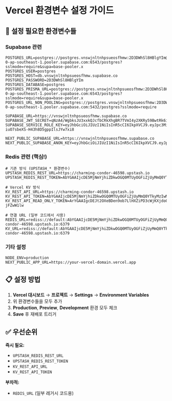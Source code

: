 # Vercel 환경변수 설정 가이드

## 🔧 설정 필요한 환경변수들

### Supabase 관련
```
POSTGRES_URL=postgres://postgres.vnswjnltnhpsueosfhmw:2D3DWhSl8HBlgYIm@aws-0-ap-southeast-1.pooler.supabase.com:6543/postgres?sslmode=require&supa=base-pooler.x
POSTGRES_USER=postgres
POSTGRES_HOST=db.vnswjnltnhpsueosfhmw.supabase.co
POSTGRES_PASSWORD=2D3DWhSl8HBlgYIm
POSTGRES_DATABASE=postgres
POSTGRES_PRISMA_URL=postgres://postgres.vnswjnltnhpsueosfhmw:2D3DWhSl8HBlgYIm@aws-0-ap-southeast-1.pooler.supabase.com:6543/postgres?sslmode=require&supa=base-pooler.x
POSTGRES_URL_NON_POOLING=postgres://postgres.vnswjnltnhpsueosfhmw:2D3DWhSl8HBlgYIm@aws-0-ap-southeast-1.pooler.supabase.com:5432/postgres?sslmode=require

SUPABASE_URL=https://vnswjnltnhpsueosfhmw.supabase.co
SUPABASE_JWT_SECRET=qNzA4/WgbksJU3xxkQJcfbCRkXhgBR7TVmI4y2XKRy59BwtRk6iuUSdkRNNQN1Yud3PGsGLTcZkdHSTZL0mhug==
SUPABASE_SERVICE_ROLE_KEY=eyJhbGciOiJIUzI1NiIsInR5cCI6IkpXVCJ9.eyJpc3MiOiJzdXBhYmFzZSIsInJlZiI6InZuc3dqbmx0bmhwc3Vlb3NmaG13Iiwicm9sZSI6InNlcnZpY2Vfcm9sZSIsImlhdCI6MTc0NzkyMzMyNywiZXhwIjoyMDYzNDk5MzI3fQ.xk2DUcqBZnaF-iuO7sbeXS-H43h8D5gppIlsJYw7xi8

NEXT_PUBLIC_SUPABASE_URL=https://vnswjnltnhpsueosfhmw.supabase.co
NEXT_PUBLIC_SUPABASE_ANON_KEY=eyJhbGciOiJIUzI1NiIsInR5cCI6IkpXVCJ9.eyJpc3MiOiJzdXBhYmFzZSIsInJlZiI6InZuc3dqbmx0bmhwc3Vlb3NmaG13Iiwicm9sZSI6ImFub24iLCJpYXQiOjE3NDc5MjMzMjcsImV4cCI6MjA2MzQ5OTMyN30.09ApSnuXNv_yYVJWQWGpOFWw3tkLbxSA21k5sroChGU
```

### Redis 관련 (핵심!)
```
# 기존 방식 (UPSTASH_* 환경변수)
UPSTASH_REDIS_REST_URL=https://charming-condor-46598.upstash.io
UPSTASH_REDIS_REST_TOKEN=AbYGAAIjcDE5MjNmYjhiZDkwOGQ0MTUyOGFiZjUyMmQ0YTkyMzIwM3AxMA

# Vercel KV 방식
KV_REST_API_URL=https://charming-condor-46598.upstash.io
KV_REST_API_TOKEN=AbYGAAIjcDE5MjNmYjhiZDkwOGQ0MTUyOGFiZjUyMmQ0YTkyMzIwM3AxMA
KV_REST_API_READ_ONLY_TOKEN=ArYGAAIgcDEJt2OXeBDen9ob7LlHXZiPD3cWjKXjdo0GT-jFZwW1lw

# 연결 URL (일부 코드에서 사용)
REDIS_URL=rediss://default:AbYGAAIjcDE5MjNmYjhiZDkwOGQ0MTUyOGFiZjUyMmQ0YTkyMzIwM3AxMA@charming-condor-46598.upstash.io:6379
KV_URL=rediss://default:AbYGAAIjcDE5MjNmYjhiZDkwOGQ0MTUyOGFiZjUyMmQ0YTkyMzIwM3AxMA@charming-condor-46598.upstash.io:6379
```

### 기타 설정
```
NODE_ENV=production
NEXT_PUBLIC_APP_URL=https://your-vercel-domain.vercel.app
```

## 📋 설정 방법

1. **Vercel 대시보드** → **프로젝트** → **Settings** → **Environment Variables**
2. 위 환경변수들을 모두 추가
3. **Production**, **Preview**, **Development** 환경 모두 체크
4. **Save** 후 재배포 트리거

## ✅ 우선순위

**즉시 필요:**
- `UPSTASH_REDIS_REST_URL` 
- `UPSTASH_REDIS_REST_TOKEN`
- `KV_REST_API_URL`
- `KV_REST_API_TOKEN`

**부차적:**
- `REDIS_URL` (일부 레거시 코드용) 
